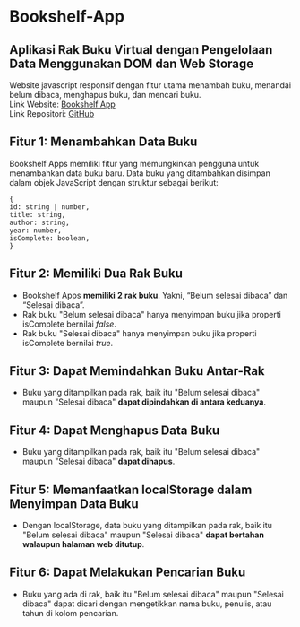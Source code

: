 # Bookshelf-App

## Aplikasi Rak Buku Virtual dengan Pengelolaan Data Menggunakan DOM dan Web Storage
Website javascript responsif dengan fitur utama menambah buku, menandai belum dibaca, menghapus buku, dan mencari buku.  
Link Website: [Bookshelf App](https://alfikiafan.github.io/Bookshelf-App/)  
Link Repositori: [GitHub](https://github.com/alfikiafan/Bookshelf-App)
 
## Fitur 1: Menambahkan Data Buku
Bookshelf Apps memiliki fitur yang memungkinkan pengguna untuk menambahkan data buku baru. Data buku yang ditambahkan disimpan dalam objek JavaScript dengan struktur sebagai berikut:

    {
    id: string | number,
    title: string,
    author: string,
    year: number,
    isComplete: boolean,
    }
    
## Fitur 2: Memiliki Dua Rak Buku

-   Bookshelf Apps **memiliki** **2** **rak buku**. Yakni, “Belum selesai dibaca” dan “Selesai dibaca”.
-   Rak buku "Belum selesai dibaca" hanya menyimpan buku jika properti  isComplete  bernilai  _false_.
-   Rak buku "Selesai dibaca" hanya menyimpan buku jika properti  isComplete  bernilai  _true_.

## Fitur 3: Dapat Memindahkan Buku Antar-Rak

-   Buku yang ditampilkan pada rak, baik itu "Belum selesai dibaca" maupun "Selesai dibaca"  **dapat dipindahkan di antara keduanya**.

## Fitur 4: Dapat Menghapus Data Buku

-   Buku yang ditampilkan pada rak, baik itu "Belum selesai dibaca" maupun "Selesai dibaca"  **dapat dihapus**.

## Fitur 5: Memanfaatkan localStorage dalam Menyimpan Data Buku

-   Dengan localStorage, data buku yang ditampilkan pada rak, baik itu "Belum selesai dibaca" maupun "Selesai dibaca"  **dapat bertahan walaupun halaman web ditutup**.

## Fitur 6: Dapat Melakukan Pencarian Buku

- Buku yang ada di rak, baik itu "Belum selesai dibaca" maupun "Selesai dibaca" dapat dicari dengan mengetikkan nama buku, penulis, atau tahun di kolom pencarian.
